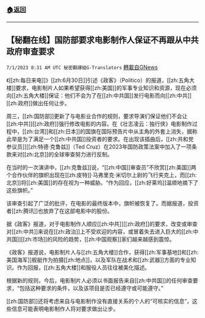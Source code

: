 ###  [:house:返回](README.md)
---


## 【秘翻在线】国防部要求电影制作人保证不再跟从中共政府审查要求
`7/1/2023 8:31 AM UTC 秘密翻譯組G-Translators` [轉載自GNews](https://gnews.org/articles/1428713)

《[[zh:每日来电]]》[[zh:6月30日]]引述《政客》（Politico）的报道，[[zh:五角大楼]]要求，电影制片人如果希望获得[[zh:美国]]的军事专业知识和资源，现在必须向[[zh:五角大楼]]保证：他们不会为了在[[zh:中共国]]发行电影而向[[zh:中共]][[zh:政府]]做出任何让步。

周三，[[zh:国防部]]更新了与电影业合作的规则，要求导演们保证他们不会让[[zh:中共]][[zh:政府]]强行修改电影的内容。在《壮志凌云：独行侠》电影制作过程中，[[zh:台湾]]和[[zh:日本]]的国旗在国际预告片中从主角的外套上消失，据称此举是为了满足一个[[zh:中共国]]投资者的要求。在出现该插曲后，[[zh:共和党参议员]][[zh:特德·克鲁兹]]（Ted Cruz）在2023年国防政策法案中加入了一项条款来对[[zh:北京]]的全球审查努力进行反制。

在当时的一次演讲中，[[zh:克鲁兹]]说，“[[zh:中国]]审查员”不欣赏[[zh:美国]]两个合作伙伴的旗帜出现在[[zh:皮特]]·马弗里克·米切尔上尉的飞行夹克上，而[[zh:北京]]将[[zh:美国]]的存在视为一种威胁。“作为回应，[[zh:好莱坞]]温顺地摘下了这些旗帜。”

该审查引起了广泛的批评，在电影的最终版本中，旗帜被恢复了。而据报道，投资者[[zh:腾讯]]也放弃了在这部电影中的股份。

据《政客》报道，对于电影制作人顺应[[zh:中共]][[zh:政府]]的要求，改变或审查对[[zh:中共]]来说在[[zh:政治]]上不受欢迎的内容，或冒着失去进入巨大的[[zh:中共国]][[zh:市场]]的风险的趋势，[[zh:中国观察]]家们越来越感到震惊。

《政客》报道说，电影制片人与[[zh:五角大楼]]合作，获得[[zh:军事基地]]和[[zh:美国海军]]舰艇作为拍摄[[zh:地点]]，以及军队在战术和[[zh:武器]]方面的专业知识。作为回报，[[zh:五角大楼]]和服役人员往往被美化描述。

根据新的规则，今后，电影制片人必须以书面报告来自[[zh:中共国]]的任何审查要求，“包括这种要求的条件，以及该项目是否已经遵守或可能遵守。”

[[zh:国防部]]还将考虑来自与电影制作没有直接关系的个人的“可核实的信息”，这些信息可能表明电影制作人将对要求做出让步。

